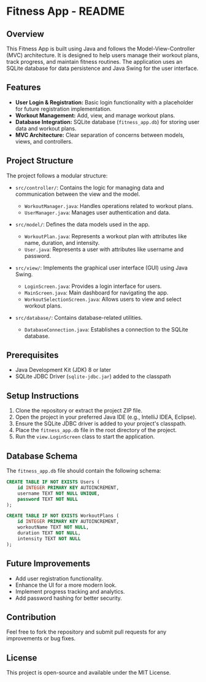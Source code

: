 # Fitness App - README

## Overview
This Fitness App is built using Java and follows the Model-View-Controller (MVC) architecture. It is designed to help users manage their workout plans, track progress, and maintain fitness routines. The application uses an SQLite database for data persistence and Java Swing for the user interface.

## Features
- **User Login & Registration:** Basic login functionality with a placeholder for future registration implementation.
- **Workout Management:** Add, view, and manage workout plans.
- **Database Integration:** SQLite database (`fitness_app.db`) for storing user data and workout plans.
- **MVC Architecture:** Clear separation of concerns between models, views, and controllers.

## Project Structure
The project follows a modular structure:

- `src/controller/`: Contains the logic for managing data and communication between the view and the model.
  - `WorkoutManager.java`: Handles operations related to workout plans.
  - `UserManager.java`: Manages user authentication and data.

- `src/model/`: Defines the data models used in the app.
  - `WorkoutPlan.java`: Represents a workout plan with attributes like name, duration, and intensity.
  - `User.java`: Represents a user with attributes like username and password.

- `src/view/`: Implements the graphical user interface (GUI) using Java Swing.
  - `LoginScreen.java`: Provides a login interface for users.
  - `MainScreen.java`: Main dashboard for navigating the app.
  - `WorkoutSelectionScreen.java`: Allows users to view and select workout plans.

- `src/database/`: Contains database-related utilities.
  - `DatabaseConnection.java`: Establishes a connection to the SQLite database.

## Prerequisites
- Java Development Kit (JDK) 8 or later
- SQLite JDBC Driver (`sqlite-jdbc.jar`) added to the classpath

## Setup Instructions
1. Clone the repository or extract the project ZIP file.
2. Open the project in your preferred Java IDE (e.g., IntelliJ IDEA, Eclipse).
3. Ensure the SQLite JDBC driver is added to your project's classpath.
4. Place the `fitness_app.db` file in the root directory of the project.
5. Run the `view.LoginScreen` class to start the application.

## Database Schema
The `fitness_app.db` file should contain the following schema:
```sql
CREATE TABLE IF NOT EXISTS Users (
    id INTEGER PRIMARY KEY AUTOINCREMENT,
    username TEXT NOT NULL UNIQUE,
    password TEXT NOT NULL
);

CREATE TABLE IF NOT EXISTS WorkoutPlans (
    id INTEGER PRIMARY KEY AUTOINCREMENT,
    workoutName TEXT NOT NULL,
    duration TEXT NOT NULL,
    intensity TEXT NOT NULL
);
```

## Future Improvements
- Add user registration functionality.
- Enhance the UI for a more modern look.
- Implement progress tracking and analytics.
- Add password hashing for better security.

## Contribution
Feel free to fork the repository and submit pull requests for any improvements or bug fixes.

## License
This project is open-source and available under the MIT License.

